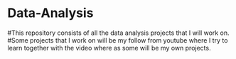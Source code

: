 # Data-Analysis
#This repository consists of all the data analysis projects that I will work on.
#Some projects that I work on will be my follow from youtube where I try to learn together with the video where as some will be my own projects. 
